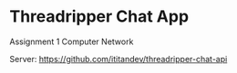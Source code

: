 # Threadripper Chat App

Assignment 1 Computer Network


Server: https://github.com/ititandev/threadripper-chat-api